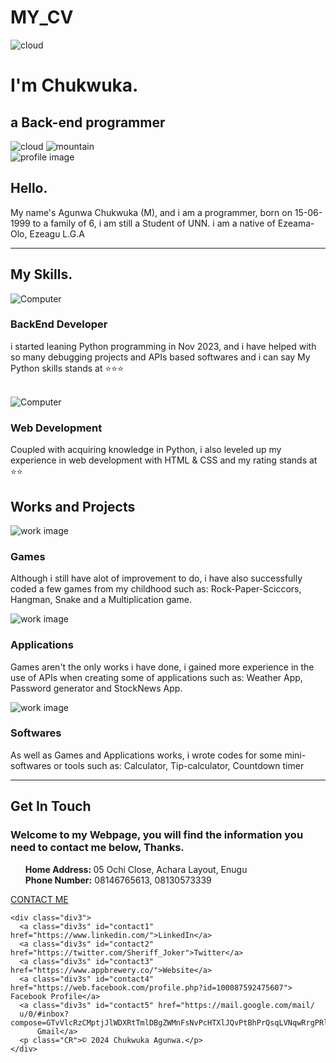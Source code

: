 # MY_CV
<!DOCTYPE html>
<html lang="en" dir="ltr">
  <head>
    <meta charset="utf-8">
    <meta name="viewport"
           content="width=device-width, user-scalable=no, initial-scale=1.0,
           maximum-scale=1.0, minimum-scale=1.0">
    <meta http-equiv="X-UA-Compatible" content="ie=edge">
    <title> My Personal Website</title>
    <link rel="stylesheet" href="css\Mstyles.css">
    <link rel="icon" href="img/face.ico">
    <link rel="preconnect" href="https://fonts.googleapis.com">
<link rel="preconnect" href="https://fonts.gstatic.com" crossorigin>
<link href="https://fonts.googleapis.com/css2?family=Merriweather:ital,wght@0,300;0,400;0,700;0,900;1,300;1,400;1,700;1,900&family=Montserrat:ital,wght@0,100..900;1,100..900&family=Sacramento&display=swap" rel="stylesheet">
  </head>
  <body>
    <div class="div1">
      <img class="cloud1" src="img/cloud.png" alt="cloud">
      <h1>I'm Chukwuka.</h1>
      <h2>a <span class="backend">Back-end</span> programmer</h2>
      <img class="cloud2" src="img/cloud.png" alt="cloud">
      <img src="img/mountain.png" alt="mountain">
    </div>
    <div class="div2">
      <div>
        <img class="image1" src="img/face.ico" alt="profile image">
        <h2>Hello.</h2>
        <p class="Intro"> My name's Agunwa Chukwuka (M), and i am a programmer, born on 15-06-1999 to a family of 6, i am still a Student of UNN. i am a native of Ezeama-Olo, Ezeagu L.G.A</p>
      </div>
      <hr>
      <div class="skills">
        <h2>My Skills.</h2>
        <div class="skill-row">
          <img class="image2" src="img/computer.png" alt="Computer">
          <h3>BackEnd Developer</h3>
          <p>i started leaning Python programming in Nov 2023, and i have helped with so many debugging projects and APIs based softwares and i can say My Python skills stands at ⭐️⭐️⭐️</p>
        </div><br>
        <div class="skill-row">
          <img class="image3" src="img/computer.png" alt="Computer">
          <h3>Web Development</h3>
          <p>Coupled with acquiring knowledge in Python, i also leveled up my experience in web development with HTML & CSS and my rating stands at ⭐️⭐️ </p>
        </div>
      </div>
      <div class="works">
        <h2 class="works1">Works and Projects</h2>
        <div class="work-row">
          <img class="workimage1" src="img/pepe.png" alt="work image">
          <h3>Games</h3>
          <p>
            Although i still have alot of improvement to do, i have also successfully coded a few games from my childhood such as: Rock-Paper-Sciccors,
            Hangman, Snake and a Multiplication game.
          </p>
        </div>
        <div class="work-row">
          <img class="workimage2" src="img/pepe.png" alt="work image">
          <h3>Applications</h3>
          <p>
            Games aren't the only works i have done, i gained more experience in the use of APIs when creating some of applications such as:
            Weather App, Password generator and StockNews App.
          </p>
        </div>
        <div class="work-row">
          <img class="workimage3" src="img/pepe.png" alt="work image">
          <h3>Softwares</h3>
          <p>
            As well as Games and Applications works, i wrote codes for some mini-softwares or tools such as: Calculator, Tip-calculator,
            Countdown timer
          </p>
        </div>
      </div>
      <hr>
      <div class="contact-me">
        <h2>Get In Touch</h2>
        <h3 class="contact">Welcome to my Webpage, you will find the information you need to contact me below, Thanks. </h3>
        <p class="pl"><ul>
            <l><b>Home Address: </b> 05 Ochi Close, Achara Layout, Enugu</l><br>
            <l><b>Phone Number:</b> 08146765613, 08130573339</l>
        </ul></p>
        <a class="btn" href="mailto:agunwa.chukwuka@email.com">CONTACT ME</a>
      </div>
    </div>


    <div class="div3">
      <a class="div3s" id="contact1" href="https://www.linkedin.com/">LinkedIn</a>
      <a class="div3s" id="contact2" href="https://twitter.com/Sheriff_Joker">Twitter</a>
      <a class="div3s" id="contact3" href="https://www.appbrewery.co/">Website</a>
      <a class="div3s" id="contact4" href="https://web.facebook.com/profile.php?id=100087592475607"> Facebook Profile</a>
      <a class="div3s" id="contact5" href="https://mail.google.com/mail/
      u/0/#inbox?compose=GTvVlcRzCMptjJlWDXRtTmlDBgZWMnFsNvPcHTXlJQvPtBhPrQsqLVNqwRrgPRlfJZQMXwNBWXflV">
          Gmail</a>
      <p class="CR">© 2024 Chukwuka Agunwa.</p>
    </div>

  </body>
</html>
